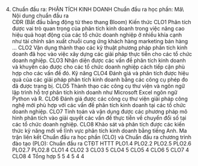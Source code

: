 4. Chuẩn đầu ra: PHÂN TÍCH KINH DOANH
Chuẩn đầu ra học phần: Mã\ Nội dung chuẩn đầu ra\
CĐR (Bắt đầu bằng động từ theo thang Bloom) Kiến thức
CLO1 Phân tích được vai trò quan trọng của phân tích kinh doanh trong việc nâng cao hiệu quả hoạt động của các tổ chức doanh nghiệp ở nhiều khía cạnh như tài chính sản xuất chuỗi cung ứng khách hàng marketing bán hàng ...
CLO2 Vận dụng thành thạo các kỹ thuật phương pháp phân tích kinh doanh đã học vào việc xây dựng các giải pháp thực tiễn cho các tổ chức doanh nghiệp.
CLO3 Nhận diện được các vấn đề phân tích kinh doanh và khuyến cáo được cho các tổ chức doanh nghiệp cách tiếp cận phù hợp cho các vấn đề đó.
Kỹ năng
CLO4 Đánh giá và phân tích được hiệu quả của các giải pháp phân tích kinh doanh bằng các công cụ phép đo đã được trang bị.
CLO5 Thành thạo các công cụ thư viện và ngôn ngữ lập trình hỗ trợ phân tích kinh doanh như Microsoft Excel ngôn ngữ Python và R.
CLO6 Đánh giá được các công cụ thư viện giải pháp công nghệ mới phù hợp với các vấn đề phân tích kinh doanh tại các tổ chức doanh nghiệp.
CLO7 Tính toán và vận dụng được các phương pháp mô hình phân tích vào giải quyết các vấn đề thực tiễn về chuyển đổi số tại các tổ chức doanh nghiệp.
CLO8 Khảo sát và phân tích được các kiến thức kỹ năng mới về lĩnh vực phân tích kinh doanh bằng tiếng Anh. Ma trận liên kết Chuẩn đầu ra học phần (CLO) và Chuẩn đầu ra chương
trình đào tạo (PLO):
Chuẩn đầu ra CTĐT HTTT PLO1.4 PLO2.2 PLO2.5 PLO2.6 PLO2.7 PLO2.8
CLO1 4
CLO2 3
CLO3 5
CLO4 5
CLO5 4
CLO6 5
CLO7 4
CLO8 4
Tổng hợp 5 5 4 5 4 4
